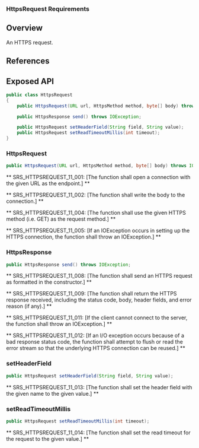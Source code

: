 ### HttpsRequest Requirements

## Overview

An HTTPS request.

## References

## Exposed API

```java
public class HttpsRequest
{
    public HttpsRequest(URL url, HttpsMethod method, byte[] body) throws IOException;

    public HttpsResponse send() throws IOException;

    public HttpsRequest setHeaderField(String field, String value);
    public HttpsRequest setReadTimeoutMillis(int timeout);
}
```


### HttpsRequest

```java
public HttpsRequest(URL url, HttpsMethod method, byte[] body) throws IOException;
```

** SRS_HTTPSREQUEST_11_001: [The function shall open a connection with the given URL as the endpoint.] **

** SRS_HTTPSREQUEST_11_002: [The function shall write the body to the connection.] **

** SRS_HTTPSREQUEST_11_004: [The function shall use the given HTTPS method (i.e. GET) as the request method.] ** 

** SRS_HTTPSREQUEST_11_005: [If an IOException occurs in setting up the HTTPS connection, the function shall throw an IOException.] **


### HttpsResponse

```java
public HttpsResponse send() throws IOException;
```

** SRS_HTTPSREQUEST_11_008: [The function shall send an HTTPS request as formatted in the constructor.] **

** SRS_HTTPSREQUEST_11_009: [The function shall return the HTTPS response received, including the status code, body, header fields, and error reason (if any).] **

** SRS_HTTPSREQUEST_11_011: [If the client cannot connect to the server, the function shall throw an IOException.] **

** SRS_HTTPSREQUEST_11_012: [If an I/O exception occurs because of a bad response status code, the function shall attempt to flush or read the error stream so that the underlying HTTPS connection can be reused.] ** 


### setHeaderField

```java
public HttpsRequest setHeaderField(String field, String value);
```

** SRS_HTTPSREQUEST_11_013: [The function shall set the header field with the given name to the given value.] **


### setReadTimeoutMillis

```java
public HttpsRequest setReadTimeoutMillis(int timeout);
```

** SRS_HTTPSREQUEST_11_014: [The function shall set the read timeout for the request to the given value.] **